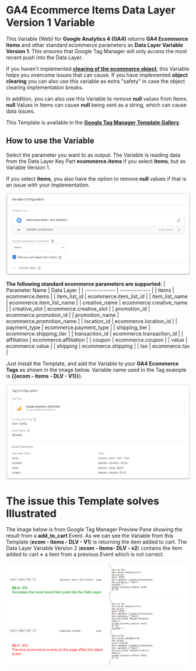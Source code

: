 # GA4 Ecommerce Items Data Layer Version 1 Variable 
This Variable (Web) for **Google Analytics 4 (GA4)** returns **GA4 Ecommerce Items** and other standard ecommerce parameters as **Data Layer Variable Version 1**. This ensures that Google Tag Manager will only access the most recent push into the Data Layer.

If you haven't implemented **[clearing of the ecommerce object](https://developers.google.com/analytics/devguides/collection/ga4/ecommerce?client_type=gtm#clear_the_ecommerce_object)**, this Variable helps you overcome issues that can cause. If you have implemented **object clearing** you can also use this variable as extra "safety" in case the object clearing implementation breaks.

In addition, you can also use this Variable to remove **null** values from Items. **null** Values in Items can cause **null** being sent as a string, which can cause data issues.

This Template is available in the [**Google Tag Manager Template Gallery**](https://tagmanager.google.com/gallery/#/owners/gtm-templates-knowit-experience/templates/gtm-ga4-ecom-items-dlv-version-1-variable).

## How to use the Variable
Select the parameter you want to as output. The Variable is reading data from the Data Layer Key Part **ecommerce.items** if you select **items**, but as Variable Version 1.

If you select **items**, you also have the option to remove **null** values if that is an issue with your implementation.

![GA4 Ecommmerce Items Data Layer Version 1 Variable](https://github.com/gtm-templates-knowit-experience/gtm-ga4-ecom-items-dlv-version-1-variable/blob/main/images/ga4-ecom-items-dlv-version-1-variable-v2.png)

**The following standard ecommerce parameters are supported:**
| Parameter Name  | Data Layer |
| ------------- | ------------- |
| items | ecommerce.items |
| item_list_id | ecommerce.item_list_id |
| item_list_name | ecommerce.item_list_name |
| creative_name | ecommerce.creative_name |	
| creative_slot | ecommerce.creative_slot |
| promotion_id | ecommerce.promotion_id |
| promotion_name | ecommerce.promotion_name |
| location_id | ecommerce.location_id |
| payment_type | ecommerce.payment_type |
| shipping_tier | ecommerce.shipping_tier |
| transaction_id | ecommerce.transaction_id |
| affiliation | ecommerce.affiliation |
| coupon | ecommerce.coupon |
| value | ecommerce.value |
| shipping | ecommerce.shipping |
| tax | ecommerce.tax |

Just install the Template, and add the Variable to your **GA4 Ecommerce Tags** as shown in the image below. Variable name used in the Tag example is **{{ecom - items - DLV - V1}}**).

![GA4 Ecommerce Tag with Variable](https://github.com/gtm-templates-knowit-experience/gtm-ga4-ecom-items-dlv-version-1-variable/blob/main/images/ga4-example-setup.png)

# The issue this Template solves Illustrated
The image below is from Google Tag Manager Preview Pane showing the result from a **add_to_cart** Event. As we can see the Variable from this Template (**ecom - items - DLV - V1**) is returning the item added to cart. The Data Layer Variable Version 2 (**ecom - items- DLV - v2**) contains the item added to cart **+** a item from a previous Event which is not correct.

![The issue solved illustrated](https://github.com/gtm-templates-knowit-experience/gtm-ga4-ecom-items-dlv-version-1-variable/blob/main/images/varible-example-demonstrating-dlv-v1-vs-v2.png)
